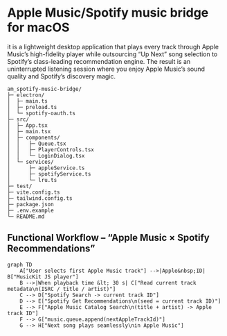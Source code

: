 # Apple Music/Spotify music bridge for macOS
it is a lightweight desktop application that plays every track through Apple Music’s high-fidelity player while outsourcing “Up Next” song selection to Spotify’s class-leading recommendation engine. The result is an uninterrupted listening session where you enjoy Apple Music’s sound quality and Spotify’s discovery magic.

```
am_spotify-music-bridge/
├─ electron/
│  ├─ main.ts        
│  ├─ preload.ts    
│  └─ spotify-oauth.ts  
├─ src/
│  ├─ App.tsx
│  ├─ main.tsx
│  ├─ components/
│  │   ├─ Queue.tsx
│  │   ├─ PlayerControls.tsx
│  │   └─ LoginDialog.tsx
│  └─ services/
│      ├─ appleService.ts
│      ├─ spotifyService.ts
│      └─ lru.ts
├─ test/             
├─ vite.config.ts
├─ tailwind.config.ts
├─ package.json
├─ .env.example
└─ README.md
```

## Functional Workflow – “Apple Music × Spotify Recommendations”

```mermaid
graph TD
    A["User selects first Apple Music track"] -->|Apple&nbsp;ID| B["MusicKit JS player"]
    B -->|When playback time &lt; 30 s| C["Read current track metadata\n(ISRC / title / artist)"]
    C --> D["Spotify Search -> current track ID"]
    D --> E["Spotify Get Recommendations\n(seed = current track ID)"]
    E --> F["Apple Music Catalog Search\n(title + artist) -> Apple track ID"]
    F --> G["music.queue.append(nextAppleTrackId)"]
    G --> H["Next song plays seamlessly\nin Apple Music"]
